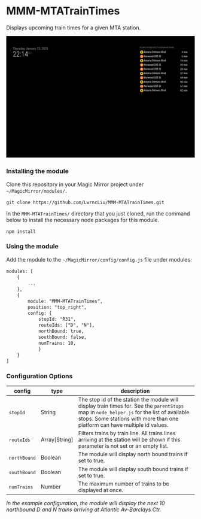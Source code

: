 # MMM-MTATrainTimes

Displays upcoming train times for a given MTA station.

![example](./documentation/example.png)

### Installing the module
Clone this repository in your Magic Mirror project under `~/MagicMirror/modules/`.
```
git clone https://github.com/LwrncLiu/MMM-MTATrainTimes.git
```

In the `MMM-MTATrainTimes/` directory that you just cloned, run the command below to install the necessary node packages for this module.
```
npm install
``` 

### Using the module
Add the module to the `~/MagicMirror/config/config.js` file under modules:
```
modules: [
    {
        ...
    },
    {
        module: "MMM-MTATrainTimes",
        position: "top_right",
        config: {
            stopId: "R31",
            routeIds: ["D", "N"],
            northBound: true,
            southBound: false,
            numTrains: 10,
            }
    }
]
```

### Configuration Options

| config | type | description | 
| --- | --- | --- | 
| `stopId` | String | The stop id of the station the module will display train times for. See the `parentStops` map in `node_helper.js` for the list of available stops. Some stations with more than one platform can have multiple id values. |
| `routeIds` | Array[String] | Filters trains by train line. All trains lines arriving at the station will be shown if this parameter is not set or an empty list. |
| `northBound` | Boolean | The module will display north bound trains if set to true. |
| `southBound` | Boolean | The module will display south bound trains if set to true. |
| `numTrains` | Number | The maximum number of trains to be displayed at once. |

<em>In the example configuration, the module will display the next 10 northbound D and N trains arriving at Atlantic Av-Barclays Ctr.</em>
